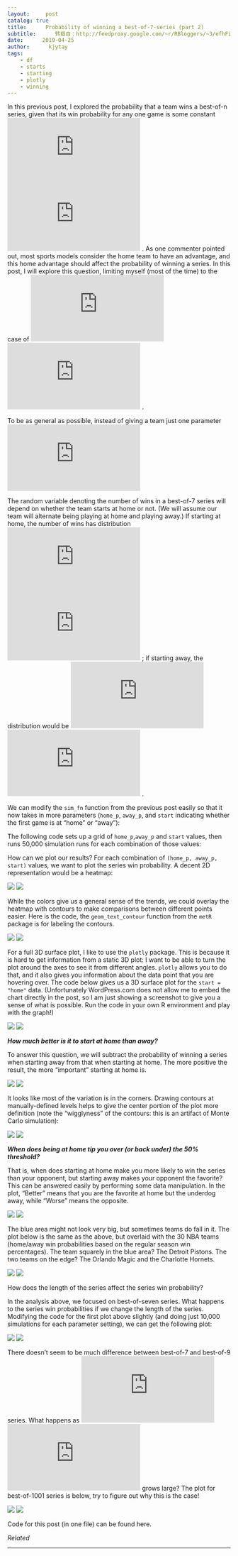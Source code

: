 ```yaml
---
layout:     post
catalog: true
title:      Probability of winning a best-of-7-series (part 2)
subtitle:      转载自：http://feedproxy.google.com/~r/RBloggers/~3/efhFiwHTMGA/
date:      2019-04-25
author:      kjytay
tags:
    - df
    - starts
    - starting
    - plotly
    - winning
---
```






In this previous post, I explored the probability that a team wins a best-of-n series, given that its win probability for any one game is some constant ![](https://s0.wp.com/latex.php?latex=p&bg=ffffff&%23038;fg=333333&%23038;s=0)
![](https://s0.wp.com/latex.php?latex=p&bg=ffffff&%23038;fg=333333&%23038;s=0)
. As one commenter pointed out, most sports models consider the home team to have an advantage, and this home advantage should affect the probability of winning a series. In this post, I will explore this question, limiting myself (most of the time) to the case of ![](https://s0.wp.com/latex.php?latex=n+%3D+7&bg=ffffff&%23038;fg=333333&%23038;s=0)
![](https://s0.wp.com/latex.php?latex=n+%3D+7&bg=ffffff&%23038;fg=333333&%23038;s=0)
.

To be as general as possible, instead of giving a team just one parameter ![![](https://s0.wp.com/latex.php?latex=p&bg=ffffff&%23038;fg=333333&%23038;s=0)
, I will give a team two parameters: ![](https://s0.wp.com/latex.php?latex=p_H&bg=ffffff&%23038;fg=333333&%23038;s=0)
![](https://s0.wp.com/latex.php?latex=p_H&bg=ffffff&%23038;fg=333333&%23038;s=0)
 for the probability of winning at home, and ![](https://s0.wp.com/latex.php?latex=p_A&bg=ffffff&%23038;fg=333333&%23038;s=0)
![](https://s0.wp.com/latex.php?latex=p_A&bg=ffffff&%23038;fg=333333&%23038;s=0)
 for winning away. In general we will have ![](https://s0.wp.com/latex.php?latex=p_H+%3E+p_A&bg=ffffff&%23038;fg=333333&%23038;s=0)
![](https://s0.wp.com/latex.php?latex=p_H+%3E+p_A&bg=ffffff&%23038;fg=333333&%23038;s=0)
![](https://s0.wp.com/latex.php?latex=p_H&bg=ffffff&%23038;fg=333333&%23038;s=0)
 and ![](https://s0.wp.com/latex.php?latex=p_A&bg=ffffff&%23038;fg=333333&%23038;s=0)
![](https://s0.wp.com/latex.php?latex=p_A&bg=ffffff&%23038;fg=333333&%23038;s=0)
 to take on any values between 0 and 1.](https://s0.wp.com/latex.php?latex=p&bg=ffffff&%23038;fg=333333&%23038;s=0)


The random variable denoting the number of wins in a best-of-7 series will depend on whether the team starts at home or not. (We will assume our team will alternate being playing at home and playing away.) If starting at home, the number of wins has distribution ![](https://s0.wp.com/latex.php?latex=%5Ctext%7BBinom%7D%284%2C+p_H%29+%2B+%5Ctext%7BBinom%7D%283%2C+p_A%29&bg=ffffff&%23038;fg=333333&%23038;s=0)
![](https://s0.wp.com/latex.php?latex=%5Ctext%7BBinom%7D%284%2C+p_H%29+%2B+%5Ctext%7BBinom%7D%283%2C+p_A%29&bg=ffffff&%23038;fg=333333&%23038;s=0)
; if starting away, the distribution would be ![](https://s0.wp.com/latex.php?latex=%5Ctext%7BBinom%7D%283%2C+p_H%29+%2B+%5Ctext%7BBinom%7D%284%2C+p_A%29&bg=ffffff&%23038;fg=333333&%23038;s=0)
![](https://s0.wp.com/latex.php?latex=%5Ctext%7BBinom%7D%283%2C+p_H%29+%2B+%5Ctext%7BBinom%7D%284%2C+p_A%29&bg=ffffff&%23038;fg=333333&%23038;s=0)
.

We can modify the `sim_fn` function from the previous post easily so that it now takes in more parameters (`home_p`, `away_p`, and `start` indicating whether the first game is at “home” or “away”):

The following code sets up a grid of `home_p`,`away_p` and `start` values, then runs 50,000 simulation runs for each combination of those values:

How can we plot our results? For each combination of `(home_p, away_p, start)` values, we want to plot the series win probability. A decent 2D representation would be a heatmap:

![](https://statisticaloddsandends.files.wordpress.com/2019/04/fig1-3.png?w=456)
![](https://statisticaloddsandends.files.wordpress.com/2019/04/fig1-3.png?w=456)


While the colors give us a general sense of the trends, we could overlay the heatmap with contours to make comparisons between different points easier. Here is the code, the `geom_text_contour` function from the `metR` package is for labeling the contours.

![](https://statisticaloddsandends.files.wordpress.com/2019/04/fig2-3.png?w=456)
![](https://statisticaloddsandends.files.wordpress.com/2019/04/fig2-3.png?w=456)


For a full 3D surface plot, I like to use the `plotly` package. This is because it is hard to get information from a static 3D plot: I want to be able to turn the plot around the axes to see it from different angles. `plotly` allows you to do that, and it also gives you information about the data point that you are hovering over. The code below gives us a 3D surface plot for the `start = "home"` data. (Unfortunately WordPress.com does not allow me to embed the chart directly in the post, so I am just showing a screenshot to give you a sense of what is possible. Run the code in your own R environment and play with the graph!)

![](https://statisticaloddsandends.files.wordpress.com/2019/04/fig3-4.png?w=450#038;h=543)
![](https://statisticaloddsandends.files.wordpress.com/2019/04/fig3-4.png?w=450&h=543&fit=700%2C543)


***How much better is it to start at home than away?***

To answer this question, we will subtract the probability of winning a series when starting away from that when starting at home. The more positive the result, the more “important” starting at home is.

![](https://statisticaloddsandends.files.wordpress.com/2019/04/fig4-2.png?w=456)
![](https://statisticaloddsandends.files.wordpress.com/2019/04/fig4-2.png?w=456)


It looks like most of the variation is in the corners. Drawing contours at manually-defined levels helps to give the center portion of the plot more definition (note the “wigglyness” of the contours: this is an artifact of Monte Carlo simulation):

![](https://statisticaloddsandends.files.wordpress.com/2019/04/fig5-1.png?w=456)
![](https://statisticaloddsandends.files.wordpress.com/2019/04/fig5-1.png?w=456)


***When does being at home tip you over (or back under) the 50% threshold?***

That is, when does starting at home make you more likely to win the series than your opponent, but starting away makes your opponent the favorite? This can be answered easily by performing some data manipulation. In the plot, “Better” means that you are the favorite at home but the underdog away, while “Worse” means the opposite.

![](https://statisticaloddsandends.files.wordpress.com/2019/04/fig6-1.png?w=456)
![](https://statisticaloddsandends.files.wordpress.com/2019/04/fig6-1.png?w=456)


The blue area might not look very big, but sometimes teams do fall in it. The plot below is the same as the above, but overlaid with the 30 NBA teams (home/away win probabilities based on the regular season win percentages). The team squarely in the blue area? The Detroit Pistons. The two teams on the edge? The Orlando Magic and the Charlotte Hornets.

![](https://statisticaloddsandends.files.wordpress.com/2019/04/fig7.png?w=450#038;h=439)
![](https://statisticaloddsandends.files.wordpress.com/2019/04/fig7.png?w=450&h=439&fit=584%2C439)


How does the length of the series affect the series win probability?

In the analysis above, we focused on best-of-seven series. What happens to the series win probabilities if we change the length of the series. Modifying the code for the first plot above slightly (and doing just 10,000 simulations for each parameter setting), we can get the following plot:

![](https://statisticaloddsandends.files.wordpress.com/2019/04/fig8.png?w=450#038;h=439)
![](https://statisticaloddsandends.files.wordpress.com/2019/04/fig8.png?w=450&h=439&fit=584%2C439)


There doesn’t seem to be much difference between best-of-7 and best-of-9 series. What happens as ![](https://s0.wp.com/latex.php?latex=n&bg=ffffff&%23038;fg=333333&%23038;s=0)
![](https://s0.wp.com/latex.php?latex=n&bg=ffffff&%23038;fg=333333&%23038;s=0)
 grows large? The plot for best-of-1001 series is below, try to figure out why this is the case!

![](https://statisticaloddsandends.files.wordpress.com/2019/04/fig9.png?w=456)
![](https://statisticaloddsandends.files.wordpress.com/2019/04/fig9.png?w=456)


Code for this post (in one file) can be found here.


*Related*








---
